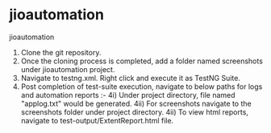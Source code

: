 # jioautomation
jioautomation

1) Clone the git repository.
2) Once the cloning process is completed, add a folder named screenshots under jioautomation project.
3) Navigate to testng.xml. Right click and execute it as TestNG Suite.
4) Post completion of test-suite execution, navigate to below paths for logs and automation reports :- 
4i) Under project directory, file named "applog.txt" would be generated.
4ii) For screenshots navigate to the screenshots folder under project directory.
4ii) To view html reports, navigate to test-output/ExtentReport.html file.
